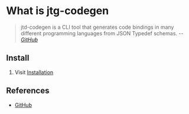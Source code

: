 # What is jtg-codegen

> jtd-codegen is a CLI tool that generates code bindings
> in many different programming languages from JSON Typedef schemas.
> -- *[GitHub](https://github.com/jsontypedef/json-typedef-codegen)*

## Install

1. Visit [Installation](https://github.com/jsontypedef/json-typedef-codegen#installation)

## References

- [GitHub](https://github.com/jsontypedef/json-typedef-codegen)
